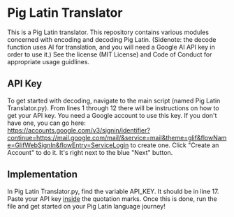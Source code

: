 # Pig Latin Translator
This is a Pig Latin translator. This repository contains various modules concerned with encoding and decoding Pig Latin. (Sidenote: the decode function uses AI for translation, and you will need a Google AI API key in order to use it.) See the license (MIT License) and Code of Conduct for appropriate usage guidlines.

## API Key
To get started with decoding, navigate to the main script (named Pig Latin Translator.py). From lines 1 through 12 there will be instructions on how to get your API key. You need a Google account to use this key. If you don't have one, you can go here: https://accounts.google.com/v3/signin/identifier?continue=https://mail.google.com/mail/&service=mail&theme=glif&flowName=GlifWebSignIn&flowEntry=ServiceLogin to create one. Click "Create an Account" to do it. It's right next to the blue "Next" button.

## Implementation
In Pig Latin Translator.py, find the variable API_KEY. It should be in line 17. Paste your API key <ins>inside</ins> the quotation marks. Once this is done, run the file and get started on your Pig Latin language journey!